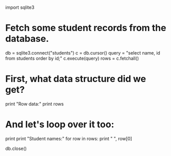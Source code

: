 import sqlite3

# Fetch some student records from the database.
db = sqlite3.connect("students")
c = db.cursor()
query = "select name, id from students order by id;"
c.execute(query)
rows = c.fetchall()

# First, what data structure did we get?
print "Row data:"
print rows

# And let's loop over it too:
print
print "Student names:"
for row in rows:
  print "  ", row[0]

db.close()
